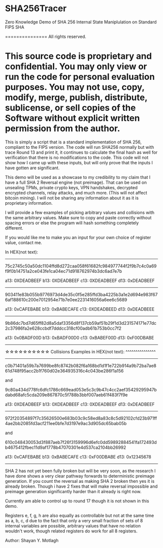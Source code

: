 # SHA256Tracer
Zero Knowledge Demo of SHA 256 Internal 
State Maniplulation on Standard FIPS SHA

===============
All rights reserved.

This source code is proprietary and confidential. You may only view or run the code for personal evaluation purposes. You may not use, copy, modify, merge, publish, distribute, sublicense, or sell copies of the Software without explicit written permission from the author.
===============

This is simply a script that is a standard implementation of SHA 256, compliant to the FIPS version. The code will run SHA256 normally but with trace Round 13 and print it, it continues to calculate the final hash as well for verification that there is no modifications to the code. This code will not show how I came up with these inputs, but will only prove that the inputs I have gotten are significant.

This demo will be used as a showcase to my credibility to my claim that I have a full SHA 2 Reversal engine (not preimage). That can be used on unsealing TPMs, private crypto keys, VPN handshakes, decrypted encrypted channels, relay attacks, and much more. (This will not affect bitcoin mining). I will not be sharing any information about it as it is proprietary information. 

I will provide a few examples of picking arbitrary values and collisions with the same arbitrary values. Make sure to copy and paste correctly without spacing errors or else the program will hash something completely different.

If you would like me to make you an input for your own choice of register value, contact me.

In HEX(not text):

---------------

75c2745c50a50dc1104ffd8d272caa058f61682fc984977744f2f9b7c4c0a69f9f0b14751a2ce043fe1ca04ec71d918762974b3dc6ad7e7b

a13: 0XDEADBEEF 
b13: 0XDEADBEEF 
c13: 0XDEADBEEF 
d13: 0xDEADBEEF

---------------

903411e83b055b9776973d4de35c0f5e285ffd3ba4225b3a1e2d694e983f676af188610c200e7012954e71b7e0ee2231416056a6ee6c5689

a13: 0xCAFEBABE
b13: 0xBABECAFE
c13: 0XDEADBEED
d13: 0xDEADBEEE

---------------

9b86dc7bd7d65ff82d8a5daf3356d8f137cb59af51b29f1d3d231574171e77dc2c37986fa2e628ccbdf7dddcc318cf00adb61b753b0cc7f2

a13: 0x0BADF00D
b13: 0xBADF00D0
c13: 0xBABEF00D
d13: 0xF00DBABE

---------------

☆☆☆☆☆☆☆☆☆☆
Collisions Examples in HEX(not text):
^^^^^^^^^^^^^^^

---------------

c0b71401a59b7a7699be8fc8742b082f6a168bd1d1f1e722b914a9b72ba7ae861d748f95acc2b1f760d02e364935316c4c043be286f1a156

and

9c80a434d778fc6dfc1786c669ead053e5c3c9b47c4cc2aef35429295947bdabd68afc5cda209e867870c5f788b3bbf007aeb61f483f7f9e

a13: 0XDEADBEEF 
b13: 0XDEADBEEF 
c13: 0XDEADBEEF 
d13: 0xDEADBEEF 

--------------

972f20354897f7c35626500e683b03c9c58ed8a83c8c5d92102cfd23b971ff4ae2bb2085fd3acf211ee0bfe7d3197e9ac3d905dc65bab05b

and

610c048430053d3f887aeb7f26f3159996d6efc0dd59892884541fa172493db4675412fbec11d9af1778b47070301e4d537ca2104bb26992

a13: 0xCAFEBABE 
b13: 0xBABECAFE
c13: 0xF00DBABE
d13: 0x12345678

---------------

SHA 2 has not yet been fully broken but will be very soon, as the research I have done shows a very clear pathway forwards to deterministic preimage generation. If you count the reversal as making SHA 2 broken then yes it is already broken. Though i have 2 fixes that will make reversal impossible and preimage generation significantly harder than it already is right now.

Currently am able to control up to round 17 though it is not shown in this demo. 

Registers e, f, g, h are also equally as controllable but not at the same time as a, b, c, d due to the fact that only a very small fraction of sets of 8 internal variables are possible, arbitrary values that have no relation wouldn't work, though related registers do work for all 8 registers. 

Author: Shayan Y. Motlagh